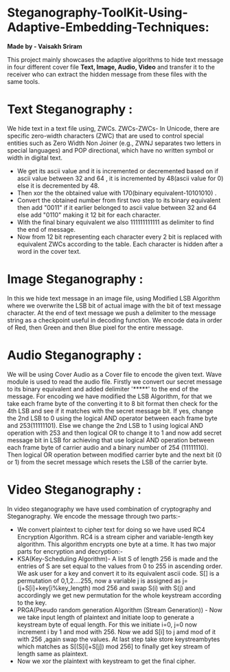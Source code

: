 # Steganography-ToolKit-Using-Adaptive-Embedding-Techniques: 
**Made by - Vaisakh Sriram**

This project mainly showcases the adaptive algorithms to hide text message in four different cover file **Text, Image, Audio, Video** and transfer it to the receiver who can extract the hidden message from these files with the same tools.

# **Text Steganography :**
We hide text in a text file using, ZWCs.
ZWCs-ZWCs- In Unicode, there are specific zero-width characters (ZWC) that are used to control special entities such as Zero Width Non Joiner (e.g., ZWNJ separates two letters in special languages) and POP directional, which have no written symbol or width in digital text.
* We get its ascii value and it is incremented or decremented based on if ascii value between 32 and 64 , it is incremented by 48(ascii value for 0) else it is decremented by 48.
* Then xor the the obtained value with 170(binary equivalent-10101010) .
* Convert the obtained number from first two step to its binary equivalent then add "0011" if it earlier belonged to ascii value between 32 and 64 else add "0110" making it 12 bit for each character.
* With the final binary equivalent we also 111111111111 as delimiter to find the end of message.
* Now from 12 bit representing each character every 2 bit is replaced with equivalent ZWCs according to the table. Each character is hidden after a word in the cover text.
  
# **Image Steganography :**
In this we hide text message in an image file, using Modified LSB Algorithm where we overwrite the LSB bit of actual image with the bit of text message character. At the end of text message we push a delimiter to the message string as a checkpoint useful in decoding function. We encode data in order of Red, then Green and then Blue pixel for the entire message.

# **Audio Steganography :**
We will be using Cover Audio as a Cover file to encode the given text. Wave module is used to read the audio file. Firstly we convert our secret message to its binary equivalent and added delimiter '*****' to the end of the message. For encoding we have modified the LSB Algorithm, for that we take each frame byte of the converting it to 8 bit format then check for the 4th LSB and see if it matches with the secret message bit. If yes, change the 2nd LSB to 0 using the logical AND operator between each frame byte and 253(11111101). Else we change the 2nd LSB to 1  using logical AND operation with 253 and then logical OR to change it to 1 and now add secret message bit in LSB for achieving that use logical AND operation between each frame byte of carrier audio and a binary number of 254 (11111110). Then logical OR operation between modified carrier byte and the next bit (0 or 1) from the secret message which resets the LSB of the carrier byte.

# **Video Steganography :**
In video steganography we have used combination of cryptography and Steganography. We encode the message through two parts:-
* We convert plaintext to cipher text for doing so we have used RC4 Encryption Algorithm. RC4 is a stream cipher and variable-length key algorithm. This algorithm encrypts one byte at a time. It has two major parts for encryption and decryption:-
* KSA(Key-Scheduling Algorithm)- A list S of length 256 is made and the entries of S are set equal to the values from 0 to 255 in ascending order. We ask user for a key and convert it to its equivalent ascii code. S[] is a permutation of 0,1,2....255, now a variable j is assigned as j=(j+S[i]+key[i%key_length) mod 256 and swap S(i) with S(j) and accordingly we get new permutation for the whole keystream according to the key.
* PRGA(Pseudo random generation Algorithm (Stream Generation)) - Now we take input length of plaintext and initiate loop to generate a keystream byte of equal length. For this we initiate i=0, j=0 now increment i by 1 and mod with 256. Now we add S[i] to j amd mod of it with 256 ,again swap the values. At last step take store keystreambytes which matches as S[(S[i]+S[j]) mod 256] to finally get key stream of length same as plaintext.
* Now we xor the plaintext with keystream to get the final cipher.
